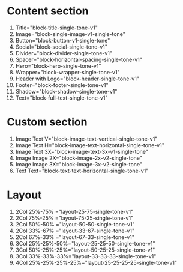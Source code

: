 # Content section
1. Title="block-title-single-tone-v1"
2. Image="block-single-image-v1-single-tone"
3. Button="block-button-v1-single-tone"
4. Social="block-social-single-tone-v1"
5. Divider="block-divider-single-tone-v1"
6. Spacer="block-horizontal-spacing-single-tone-v1"
7. Hero="block-hero-single-tone-v1"
8. Wrapper="block-wrapper-single-tone-v1"
9. Header with Logo="block-header-single-tone-v1"
10. Footer="block-footer-single-tone-v1"
11. Shadow="block-shadow-single-tone-v1"
12. Text="block-full-text-single-tone-v1"

# Custom section
1. Image Text V="block-image-text-vertical-single-tone-v1"
2. Image Text H="block-image-text-horizontal-single-tone-v1"
3. Image Text 3X="block-image-text-3x-v1-single-tone"
4. Image Image 2X="block-image-2x-v2-single-tone"
5. Image Image 3X="block-image-3x-v2-single-tone"
6. Text Text="block-text-text-horizontal-single-tone-v1"

# Layout
1. 2Col 25%-75% ="layout-25-75-single-tone-v1"
2. 2Col 75%-25% ="layout-75-25-single-tone-v1"
3. 2Col 50%-50% ="layout-50-50-single-tone-v1"
4. 2Col 33%-67% ="layout-33-67-single-tone-v1"
5. 2Col 67%-33% ="layout-67-33-single-tone-v1"
6. 3Col 25%-25%-50%="layout-25-25-50-single-tone-v1"
7. 3Col 50%-25%-25%="layout-50-25-25-single-tone-v1"
8. 3Col 33%-33%-33%="layout-33-33-33-single-tone-v1"
9. 4Col 25%-25%-25%-25%="layout-25-25-25-25-single-tone-v1"